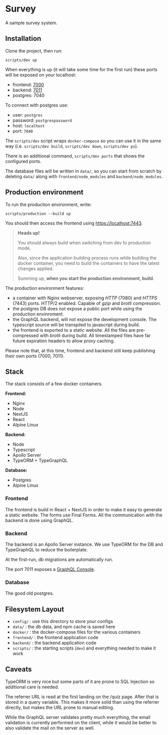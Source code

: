# Survey

A sample survey system.

## Installation

Clone the project, then run:

```shell
scripts/dev up
```

When everything is up (it will take some time for the first run) these ports
will be exposed on your localhost:

- frontend: [7000](http://localhost:7000)
- backend: [7011](http://localhost:7011)
- postgres: 7040

To connect with postgres use:

- user: `postgres`
- password: `postgrespassword`
- host: `localhost`
- port: `7040`

The `scripts/dev` script wraps `docker-compose` so you can use it in the same
way (i.e. `scripts/dev build`, `scripts/dev down`, `scripts/dev ps`).

There is an additional command, `scripts/dev ports` that shows the configured ports.

The database files will be written in `data/`, so you can start from scratch by deleting `data/` along with `frontend/node_modules` and `backend/node_modules`.


## Production environment

To run the production environment, write:

```shell
scripts/production --build up
```

You should then access the frontend using [https://localhost:7443](https://localhost:7443).

> **Heads up!**
>
> You should always build when switching from dev to production mode.
>
> Also, since the application building process runs while building
> the docker container, you need to build the containers to have the
> latest changes applied.
>
> Summing up, **when you start the production environment, build**.

The production environment features:

- a container with Nginx webserver, exposing *HTTP* (7080) and *HTTPS* (7443) ports. HTTP/2 enabled. Capable of *gzip* and *brotli* compression.
- the postgres DB does not expose a public port while using the production envinroment.
- the GraphQL backend, will not expose the development console. The typescript source will be transpiled to javascript during build.
- the frontend is exported to a static website. All the files are pre-compressed with *brotli* during build. All timestamped files have far future expiration headers to allow proxy caching.

Please note that, at this time, frontend and backend still keep publishing their own ports (7000, 7011).

## Stack

The stack consists of a few docker containers.

**Frontend:**

- Nginx
- Node
- NextJS
- React
- Alpine Linux

**Backend:**

- Node
- Typescript
- Apollo Server
- TypeORM + TypeGraphQL

**Database:**

- Postgres
- Alpine Linux

### Frontend

The frontend is build in React + NextJS in order to make it easy to generate a
static website. The forms use Final Forms. All the communication with the
backend is done using GraphQL.

### Backend

The backend is an Apollo Server instance. We use TypeORM for the DB and
TypeGraphQL to reduce the boilerplate.

At the first-run, db migrations are automatically run.

The port 7011 exposes a [GraphQL Console](http://localhost:7011).

### Database

The good old postgres.

## Filesystem Layout

- `config/` : use this directory to store your configs
- `data/` : the db data, and npm cache is saved here
- `docker/` : the docker-compose files for the various containers
- `frontend/` : the frontend application code
- `backend/` : the backend application code
- `scripts/` : the starting scripts (`dev`) and everything needed to make it work

## Caveats

TypeORM is very nice but some parts of it are prone to SQL Injection so
additional care is needed.

The referrer URL is read at the first landing on the /quiz page. After
that is stored in a query variable. This makes it more solid than using
the referrer directly, but makes the URL prone to manual editing.

While the GraphQL server validates pretty much everything, the email
validation is currently performed on the client, while it would be better to also validate the mail on the server as well.
